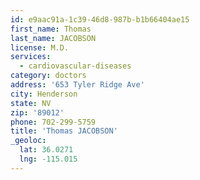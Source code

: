 ```yaml
---
id: e9aac91a-1c39-46d8-987b-b1b66404ae15
first_name: Thomas
last_name: JACOBSON
license: M.D.
services:
  - cardiovascular-diseases
category: doctors
address: '653 Tyler Ridge Ave'
city: Henderson
state: NV
zip: '89012'
phone: 702-299-5759
title: 'Thomas JACOBSON'
_geoloc:
  lat: 36.0271
  lng: -115.015
---
```

